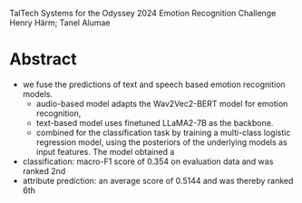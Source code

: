 TalTech Systems for the Odyssey 2024 Emotion Recognition Challenge
Henry Härm; Tanel Alumae

# Abstract

* we fuse the predictions of text and speech based emotion recognition models.
  * audio-based model adapts the Wav2Vec2-BERT model for emotion recognition,
  * text-based model uses finetuned LLaMA2-7B as the backbone. 
  * combined for the classification task by training a multi-class logistic
    regression model, using the posteriors of the underlying models as input
    features. The model obtained a 
* classification: macro-F1 score of 0.354 on evaluation data and was ranked 2nd
* attribute prediction: an average score of 0.5144 and was thereby ranked 6th
